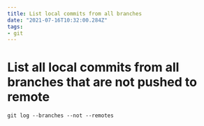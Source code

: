 ```yaml
---
title: List local commits from all branches
date: "2021-07-16T10:32:00.284Z"
tags:
- git
---
```


# List all local commits from all branches that are not pushed to remote

```shell
git log --branches --not --remotes
```
